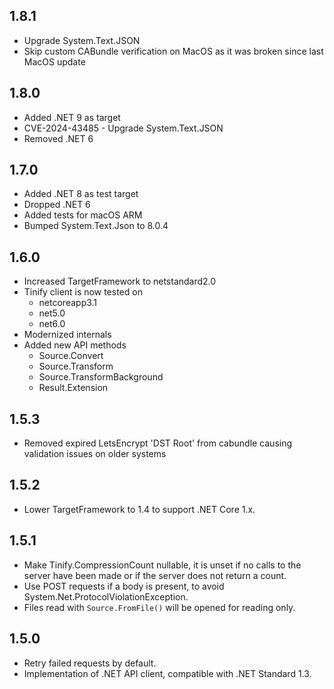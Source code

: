 ## 1.8.1

* Upgrade System.Text.JSON
* Skip custom CABundle verification on MacOS as it was broken since last MacOS update

## 1.8.0

* Added .NET 9 as target
* CVE-2024-43485 - Upgrade System.Text.JSON
* Removed .NET 6


## 1.7.0
* Added .NET 8 as test target
* Dropped .NET 6
* Added tests for macOS ARM
* Bumped System.Text.Json to 8.0.4

## 1.6.0
* Increased TargetFramework to netstandard2.0
* Tinify client is now tested on
  * netcoreapp3.1
  * net5.0
  * net6.0
* Modernized internals
* Added new API methods
  * Source.Convert
  * Source.Transform
  * Source.TransformBackground
  * Result.Extension

## 1.5.3
* Removed expired LetsEncrypt 'DST Root' from cabundle causing validation issues on older systems

## 1.5.2
* Lower TargetFramework to 1.4 to support .NET Core 1.x.

## 1.5.1
* Make Tinify.CompressionCount nullable, it is unset if no calls to the
  server have been made or if the server does not return a count.
* Use POST requests if a body is present, to avoid System.Net.ProtocolViolationException.
* Files read with `Source.FromFile()` will be opened for reading only.

## 1.5.0
* Retry failed requests by default.
* Implementation of .NET API client, compatible with .NET Standard 1.3.
